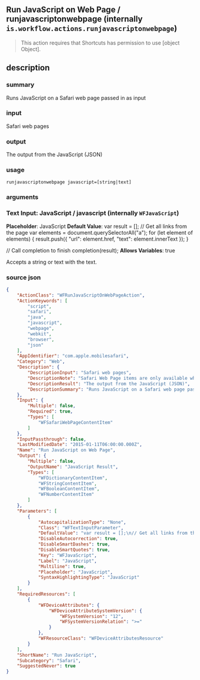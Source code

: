 
## Run JavaScript on Web Page / runjavascriptonwebpage (internally `is.workflow.actions.runjavascriptonwebpage`)


> This action requires that Shortcuts has permission to use [object Object].


## description
### summary
Runs JavaScript on a Safari web page passed in as input

### input
Safari web pages

### output
The output from the JavaScript (JSON)

### usage
`runjavascriptonwebpage javascript=[string|text]`

### arguments
### Text Input: JavaScript / javascript (internally `WFJavaScript`)
**Placeholder**: JavaScript
**Default Value**: var result = [];
// Get all links from the page
var elements = document.querySelectorAll("a");
for (let element of elements) {
	result.push({
		"url": element.href,
		"text": element.innerText
	});
}

// Call completion to finish
completion(result);
**Allows Variables**: true


Accepts a string 
or text
with the text.

### source json

```json
{
	"ActionClass": "WFRunJavaScriptOnWebPageAction",
	"ActionKeywords": [
		"script",
		"safari",
		"java",
		"javascript",
		"webpage",
		"webkit",
		"browser",
		"json"
	],
	"AppIdentifier": "com.apple.mobilesafari",
	"Category": "Web",
	"Description": {
		"DescriptionInput": "Safari web pages",
		"DescriptionNote": "Safari Web Page items are only available when running your shortcut as an Action Extension in Safari.",
		"DescriptionResult": "The output from the JavaScript (JSON)",
		"DescriptionSummary": "Runs JavaScript on a Safari web page passed in as input"
	},
	"Input": {
		"Multiple": false,
		"Required": true,
		"Types": [
			"WFSafariWebPageContentItem"
		]
	},
	"InputPassthrough": false,
	"LastModifiedDate": "2015-01-11T06:00:00.000Z",
	"Name": "Run JavaScript on Web Page",
	"Output": {
		"Multiple": false,
		"OutputName": "JavaScript Result",
		"Types": [
			"WFDictionaryContentItem",
			"WFStringContentItem",
			"WFBooleanContentItem",
			"WFNumberContentItem"
		]
	},
	"Parameters": [
		{
			"AutocapitalizationType": "None",
			"Class": "WFTextInputParameter",
			"DefaultValue": "var result = [];\n// Get all links from the page\nvar elements = document.querySelectorAll(\"a\");\nfor (let element of elements) {\n\tresult.push({\n\t\t\"url\": element.href,\n\t\t\"text\": element.innerText\n\t});\n}\n\n// Call completion to finish\ncompletion(result);",
			"DisableAutocorrection": true,
			"DisableSmartDashes": true,
			"DisableSmartQuotes": true,
			"Key": "WFJavaScript",
			"Label": "JavaScript",
			"Multiline": true,
			"Placeholder": "JavaScript",
			"SyntaxHighlightingType": "JavaScript"
		}
	],
	"RequiredResources": [
		{
			"WFDeviceAttributes": {
				"WFDeviceAttributeSystemVersion": {
					"WFSystemVersion": "12",
					"WFSystemVersionRelation": ">="
				}
			},
			"WFResourceClass": "WFDeviceAttributesResource"
		}
	],
	"ShortName": "Run JavaScript",
	"Subcategory": "Safari",
	"SuggestedNever": true
}
```

